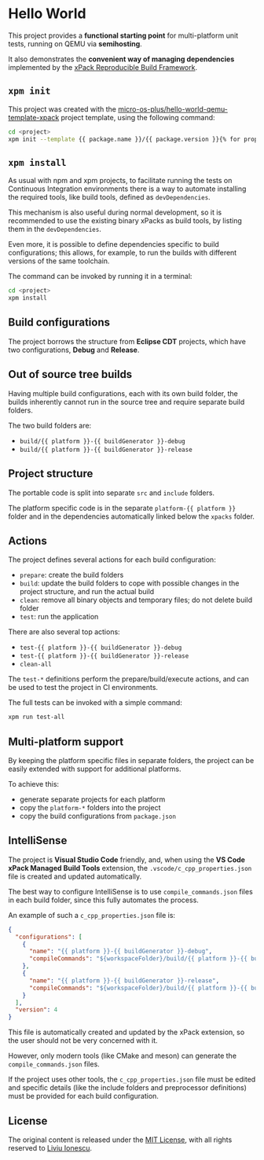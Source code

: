 # Hello World

This project provides a **functional starting point** for multi-platform
unit tests, running on QEMU via **semihosting**.

It also demonstrates the **convenient way of managing dependencies**
implemented by the
[xPack Reproducible Build Framework](https://xpack.github.io).

## `xpm init`

This project was created with the
[micro-os-plus/hello-world-qemu-template-xpack](https://github.com/micro-os-plus/hello-world-qemu-template-xpack)
project template, using the following command:

```sh
cd <project>
xpm init --template {{ package.name }}/{{ package.version }}{% for property in properties %} --property {{ property[0] }}={{ property[1]}}{% endfor %}
```

## `xpm install`

As usual with npm and xpm projects, to facilitate running the tests
on Continuous Integration environments there is a way to automate
installing the required tools, like build tools, defined as `devDependencies`.

This mechanism is also useful during normal development, so it is
recommended to use the existing binary xPacks as build tools, by
listing them in the `devDependencies`.

Even more, it is possible to define dependencies specific to
build configurations; this allows, for example, to run the builds
with different versions of the same toolchain.

The command can be invoked by running it in a terminal:

```sh
cd <project>
xpm install
```

## Build configurations

The project borrows the structure from **Eclipse CDT** projects,
which have two configurations, **Debug** and **Release**.

## Out of source tree builds

Having multiple build configurations, each with its own build folder,
the builds inherently cannot run in the source tree and require
separate build folders.

The two build folders are:

- `build/{{ platform }}-{{ buildGenerator }}-debug`
- `build/{{ platform }}-{{ buildGenerator }}-release`

## Project structure

The portable code is split into separate `src` and `include` folders.

The platform specific code is in the separate `platform-{{ platform }}` folder
and in the dependencies automatically linked below the `xpacks` folder.

## Actions

The project defines several actions for each build configuration:

- `prepare`: create the build folders
- `build`: update the build folders to cope with possible changes in
  the project structure, and run the actual build
- `clean`: remove all binary objects and temporary files; do not delete
  build folder
- `test`: run the application

There are also several top actions:

- `test-{{ platform }}-{{ buildGenerator }}-debug`
- `test-{{ platform }}-{{ buildGenerator }}-release`
- `clean-all`

The `test-*` definitions perform the prepare/build/execute actions,
and can be used to test the project in CI environments.

The full tests can be invoked with a simple command:

```sh
xpm run test-all
```

## Multi-platform support

By keeping the platform specific files in separate folders,
the project can be easily extended with support for additional platforms.

To achieve this:

- generate separate projects for each platform
- copy the `platform-*` folders into the project
- copy the build configurations from `package.json`

## IntelliSense

The project is **Visual Studio Code** friendly, and, when using the
**VS Code xPack Managed Build Tools** extension,
the `.vscode/c_cpp_properties.json` file is created and updated automatically.

The best way to configure IntelliSense is to use `compile_commands.json`
files in each build folder, since this fully automates the process.

An example of such a `c_cpp_properties.json` file is:

```json
{
  "configurations": [
    {
      "name": "{{ platform }}-{{ buildGenerator }}-debug",
      "compileCommands": "${workspaceFolder}/build/{{ platform }}-{{ buildGenerator }}-debug/compile_commands.json"
    },
    {
      "name": "{{ platform }}-{{ buildGenerator }}-release",
      "compileCommands": "${workspaceFolder}/build/{{ platform }}-{{ buildGenerator }}-release/compile_commands.json"
    }
  ],
  "version": 4
}
```

This file is automatically created and updated by the xPack extension, so
the user should not be very concerned with it.

However, only modern tools (like CMake and meson) can generate the
`compile_commands.json` files.

If the project uses other tools, the
`c_cpp_properties.json` file must be edited and specific details (like
the include folders and preprocessor definitions) must be provided
for each build configuration.

## License

The original content is released under the
[MIT License](https://opensource.org/licenses/MIT), with all rights reserved to
[Liviu Ionescu](https://github.com/ilg-ul/).
